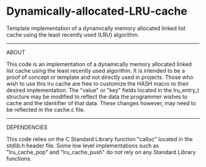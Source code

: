 # Dynamically-allocated-LRU-cache
Template implementation of a dynamically memory allocated linked list cache using the least recently used (LRU) algorithm.

--------------------------------------------------------------------------------------

ABOUT

This code is an implementation of a dynamically memory allocated linked list cache using 
the least recently used algorithm. It is intended to be a proof of concept or template and not 
directly used in projects. Those who wish to use this lru cache are free to customize 
the HASH macro to their desired implementation. The "value" or "key" fields 
located in the lru_entry_t structure may be modified to reflect the data the 
programmer wishes to cache and the identifier of that data. These changes however, 
may need to be reflected in the cache.c file.

--------------------------------------------------------------------------------------

DEPENDENCIES

This code relies on the C Standard Library function "calloc" located in 
the stdlib.h header file. Some low level implementations such as "lru_cache_pop" and
"lru_cache_push" do not rely on any Standard Library functions.
